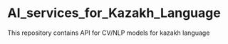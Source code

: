 # AI_services_for_Kazakh_Language
This repository contains API for CV/NLP models for kazakh language
